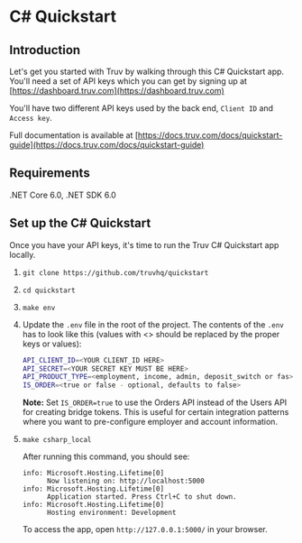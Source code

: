 # C# Quickstart

## Introduction

Let's get you started with Truv by walking through this C# Quickstart app. You'll need a set of API keys which you can get by signing up at [https://dashboard.truv.com](https://dashboard.truv.com)

You'll have two different API keys used by the back end, `Client ID` and `Access key`.

Full documentation is available at [https://docs.truv.com/docs/quickstart-guide](https://docs.truv.com/docs/quickstart-guide)

## Requirements

.NET Core 6.0, .NET SDK 6.0

## Set up the C# Quickstart

Once you have your API keys, it's time to run the Truv C# Quickstart app locally.

1. `git clone https://github.com/truvhq/quickstart`
2. `cd quickstart`
3. `make env`
4. Update the `.env` file in the root of the project. The contents of the `.env` has to look like this (values with <> should be replaced by the proper keys or values):

    ```bash
    API_CLIENT_ID=<YOUR CLIENT_ID HERE>
    API_SECRET=<YOUR SECRET KEY MUST BE HERE>
    API_PRODUCT_TYPE=<employment, income, admin, deposit_switch or fas>
    IS_ORDER=<true or false - optional, defaults to false>
    ```

    **Note:** Set `IS_ORDER=true` to use the Orders API instead of the Users API for creating bridge tokens. This is useful for certain integration patterns where you want to pre-configure employer and account information.

5. `make csharp_local`

    After running this command, you should see:

    ```output
    info: Microsoft.Hosting.Lifetime[0]
          Now listening on: http://localhost:5000
    info: Microsoft.Hosting.Lifetime[0]
          Application started. Press Ctrl+C to shut down.
    info: Microsoft.Hosting.Lifetime[0]
          Hosting environment: Development
    ```

    To access the app, open `http://127.0.0.1:5000/` in your browser.
